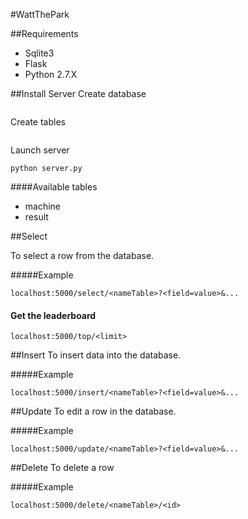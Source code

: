 #WattThePark

##Requirements
* Sqlite3
* Flask
* Python 2.7.X

##Install Server
Create database
```sqlite3 nameDataBase
```

Create tables
```.read createTable_v_sqlite.sql
```

Launch server
```
python server.py
```

####Available tables
* machine
* result

##Select

To select a row from the database.

#####Example
```
localhost:5000/select/<nameTable>?<field=value>&...
```

#### Get the leaderboard
```
localhost:5000/top/<limit> 
```

##Insert
To insert data into the database.

#####Example
```
localhost:5000/insert/<nameTable>?<field=value>&... 
```

##Update
To edit a row in the database.

#####Example
```
localhost:5000/update/<nameTable>?<field=value>&...
```

##Delete
To delete a row

#####Example
```
localhost:5000/delete/<nameTable>/<id>
```

